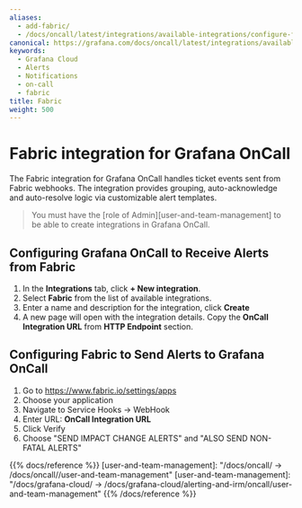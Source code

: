 ```yaml
---
aliases:
  - add-fabric/
  - /docs/oncall/latest/integrations/available-integrations/configure-fabric/
canonical: https://grafana.com/docs/oncall/latest/integrations/available-integrations/configure-fabric/
keywords:
  - Grafana Cloud
  - Alerts
  - Notifications
  - on-call
  - fabric
title: Fabric
weight: 500
---
```


# Fabric integration for Grafana OnCall

The Fabric integration for Grafana OnCall handles ticket events sent from Fabric webhooks.
The integration provides grouping, auto-acknowledge and auto-resolve logic via customizable alert templates.

> You must have the [role of Admin][user-and-team-management] to be able to create integrations in Grafana OnCall.

## Configuring Grafana OnCall to Receive Alerts from Fabric

1. In the **Integrations** tab, click **+ New integration**.
2. Select **Fabric** from the list of available integrations.
3. Enter a name and description for the integration, click **Create**
4. A new page will open with the integration details. Copy the **OnCall Integration URL** from **HTTP Endpoint** section.

## Configuring Fabric to Send Alerts to Grafana OnCall

1. Go to <https://www.fabric.io/settings/apps>
2. Choose your application
3. Navigate to Service Hooks -> WebHook
4. Enter URL: **OnCall Integration URL**
5. Click Verify
6. Choose "SEND IMPACT CHANGE ALERTS" and "ALSO SEND NON-FATAL ALERTS"

{{% docs/reference %}}
[user-and-team-management]: "/docs/oncall/ -> /docs/oncall/<ONCALL VERSION>/user-and-team-management"
[user-and-team-management]: "/docs/grafana-cloud/ -> /docs/grafana-cloud/alerting-and-irm/oncall/user-and-team-management"
{{% /docs/reference %}}
